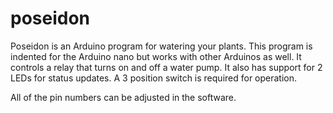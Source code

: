 # poseidon
Poseidon is an Arduino program for watering your plants. This program is indented for the Arduino nano but works with other Arduinos as well. It controls a relay that turns on and off a water pump. It also has support for 2 LEDs for status updates. A 3 position switch is required for operation.

All of the pin numbers can be adjusted in the software.
